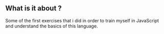 ## What is it about ?
Some of the first exercises that i did in order to train myself in JavaScript and understand the basics of this language.
